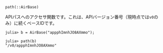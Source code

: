```
path(::AirBase)
```

APIパスへのアクセサ関数です。これは、APIバージョン番号（現時点では`v0`のみ）に続くベースIDです。

```jldoctest
julia> b = AirBase("appphImnhJO8AXmmo");

julia> path(b)
"/v0/appphImnhJO8AXmmo"
```
